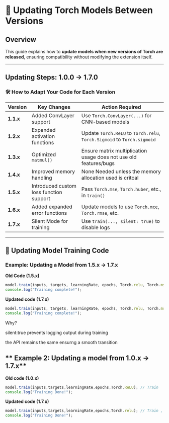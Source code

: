 # 🔄 Updating Torch Models Between Versions

## Overview
This guide explains how to **update models when new versions of Torch are released**, ensuring compatibility without modifying the extension itself.

---

## **Updating Steps: 1.0.0 → 1.7.0**  

### **🛠 How to Adapt Your Code for Each Version**
| **Version** | **Key Changes** | **Action Required** |
|------------|----------------|---------------------|
| **1.1.x** | Added ConvLayer support | Use `Torch.ConvLayer(...)` for CNN-based models |
| **1.2.x** | Expanded activation functions | Update `Torch.ReLU` to `Torch.relu`, `Torch.Sigmoid` to `Torch.sigmoid` |
| **1.3.x** | Optimized `matmul()` | Ensure matrix multiplication usage does not use old features/bugs |
| **1.4.x** | Improved memory handling | None Needed unless the memory allocation used is critcal |
| **1.5.x** | Introduced custom loss function support | Pass `Torch.mse`, `Torch.huber`, etc., in `train()` |
| **1.6.x** | Added expanded error functions | Update models to use `Torch.mce`, `Torch.rmse`, etc. |
| **1.7.x** | Silent Mode for training | Use `train(..., silent: true)` to disable logs |

---

## **🔹 Updating Model Training Code**
### **Example: Updating a Model from 1.5.x → 1.7.x**
**Old Code (1.5.x)**
```typescript
model.train(inputs, targets, learningRate, epochs, Torch.relu, Torch.mse);
console.log("Training complete!");
```

**Updated code (1.7.x)**

```typescript
model.train(inputs, targets, learningRate, epochs, Torch.relu, Torch.mse, true); // Silent Mode enabled
console.log("Training complete!");
```

Why?

silent:true prevents logging output during training

the API remains the same ensurng a smooth transition

## ** Example 2: Updating a model from 1.0.x -> 1.7.x**

**Old code (1.0.x)**
```typescript
model.train(inputs,targets,learningRate,epochs,Torch.ReLU); // Train
console.log("Training Done!");
```

**Updated code (1.7.x)**
```typescript
model.train(inputs,targets,learningRate,epochs,Torch.relu); // Train , Small diffrence becuase of rename of ReLU -> relu
console.log("Training Done!");
```
